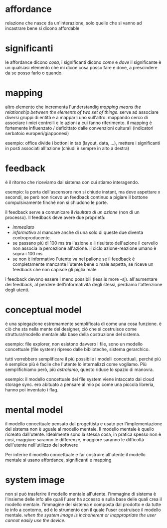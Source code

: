 # affordance
relazione che nasce da un'interazione, solo quelle che si vanno ad incastrare bene si dicono affordable

# significanti
le affordance dicono *cosa*, i significanti dicono *come* e *dove*
il significante è un qualsiasi elemento che mi dicoe cosa posso fare e dove, a prescindere da se posso farlo o quando.

# mapping
altro elemento che incrementa l'understandig
*mapping means the relationship between the elements of two set of things*.
serve ad associare diversi gruppi di entità e a mapparli uno sull'altro.
mappando cerco di associare i miei controlli e le azioni a cui fanno riferimento.
il mapping è fortemente influenzato / deficittato dalle convenzioni culturali (indicatori serbatoio europeri/giapponesi)

esempio: office divide i bottoni in tab (layout, data, ...), mettere i significanti in posti associati all'azione (chiudi è sempre in alto a destra)

# feedback
è il ritorno che riceviamo dal sistema con cui stiamo interagendo.

esempio: la porta dell'ascensore non si chiude instant, ma deve aspettare x secondi, se però non ricevo un feedback continuo a pigiare il bottone compulsivamente finché non si chiudono le porte.

il feedback serve a comunicare il *risultato di un azione* (non di un processo). Il feedback deve avere due proprietà:
- *immediato*
- *informativo*
al mancare anche di una solo di queste due diventa controproducente.
- se passano più di 100 ms tra l'azione e il risultato dell'azione il cervello non associa la percezione all'azione. il ciclo azione-reazione umano è sopra i 100 ms
- se non è informativo l'utente va nel pallone
se il feedback è completamente mancante l'utente bene o male aspetta, se riceve un feedback che non capisce gli piglia male.

i feedback devono essere i meno possibili (less is more -sj). all'aumentare dei feedback, al perdere dell'informatività degli stessi, perdiamo l'attenzione degli utenti.

# conceptual model
è una spiegazione estremamente semplificata di come una cosa funzione. è ciò che sta nella mente del designer, ciò che si costruisce come struttura/modello mentale alla base della costruzione del sistema. 

esempio: file explorer, non esistono davvero i file, sono un modello concettuale (file system) ripreso dalle biblioteche, sistema gerarchico.

tutti vorrebbero semplificare il più possibile i modelli concettuali, perché più è semplice più è facile che l'utente lo internalizzi come vogliamo. Più semplifichiamo però, più *astraiamo*, questo riduce lo spazio di manovra.

esempio: il modello concettuale dei file system viene intaccato dai cloud storage sync. ero abituato a pensare al mio pc come una piccola libreria, hanno poi inventato i flag. 

# mental model
il modello concettuale pensato dal progettista e usato per l'implementazione del sistema non è uguale al modello mentale. Il modello mentale è quello ricreato dall'utente. Idealmente sono la stessa cosa, in pratica spesso non è così, maggiure saranno le differenze, maggiore saranno le difficoltà dell'utente nell'utilizzo del softwere

Per inferire il modello concettuale e far costruire all'utente il modello mentale si usano affordance, significanti e mapping

# system image
non si può trasferire il modello mentale all'utente. 
l'immagine di sistema è l'insieme delle info alle quali l'user ha accesso e sulla base delle quali crea il modello mentale.
l'immagine del sistema è composta dal prodotto e da tutte le info a contorno, ed è lo strumento con il quale l'user costruisce il modello mentale.
*when the system image is inchoherent or inappropriate the user cannot easily use the device*.
	
